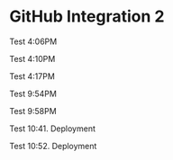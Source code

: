 # GitHub Integration 2

Test 4:06PM

Test 4:10PM

Test 4:17PM

Test 9:54PM

Test 9:58PM

Test 10:41. Deployment

Test 10:52. Deployment 
